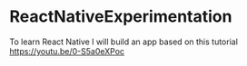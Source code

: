# ReactNativeExperimentation
 To learn React Native I will build an app based on this tutorial https://youtu.be/0-S5a0eXPoc

